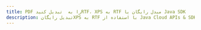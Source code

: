 ---title: PDF را به  تبدیل کنیدRTF، XPS به RTF مبدل رایگان یا Java SDKdescription: تبدیل رایگانXPS به RTF با استفاده از Java Cloud APIs & SDK همچنین اسناد PDF را در Cloud ایجاد، ویرایش و رندر کنید.---